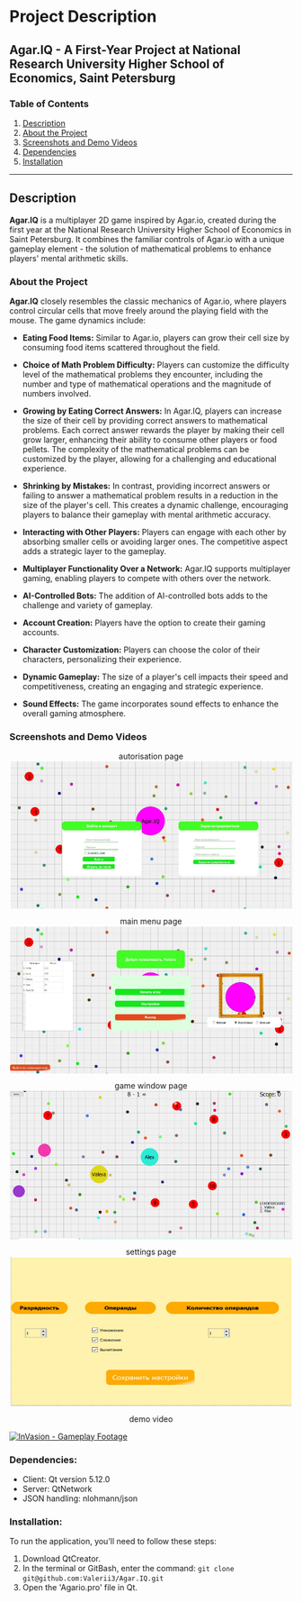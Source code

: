 # Project Description

## Agar.IQ - A First-Year Project at National Research University Higher School of Economics, Saint Petersburg

### Table of Contents

1. [Description](#description)
2. [About the Project](#about-the-project)
3. [Screenshots and Demo Videos](#screenshots-and-demo-videos)
4. [Dependencies](#dependencies)
5. [Installation](#installation)

---

## Description

**Agar.IQ** is a multiplayer 2D game inspired by Agar.io, created during the first year at the National Research University Higher School of Economics in Saint Petersburg. It combines the familiar controls of Agar.io with a unique gameplay element - the solution of mathematical problems to enhance players' mental arithmetic skills.

### About the Project

**Agar.IQ** closely resembles the classic mechanics of Agar.io, where players control circular cells that move freely around the playing field with the mouse. The game dynamics include:

- **Eating Food Items:** Similar to Agar.io, players can grow their cell size by consuming food items scattered throughout the field.

- **Choice of Math Problem Difficulty:** Players can customize the difficulty level of the mathematical problems they encounter, including the number and type of mathematical operations and the magnitude of numbers involved.
  
- **Growing by Eating Correct Answers:** In Agar.IQ, players can increase the size of their cell by providing correct answers to mathematical problems. Each correct answer rewards the player by making their cell grow larger, enhancing their ability to consume other players or food pellets. The complexity of the mathematical problems can be customized by the player, allowing for a challenging and educational experience.
  
- **Shrinking by Mistakes:** In contrast, providing incorrect answers or failing to answer a mathematical problem results in a reduction in the size of the player's cell. This creates a dynamic challenge, encouraging players to balance their gameplay with mental arithmetic accuracy.
  
- **Interacting with Other Players:** Players can engage with each other by absorbing smaller cells or avoiding larger ones. The competitive aspect adds a strategic layer to the gameplay.
  
- **Multiplayer Functionality Over a Network:** Agar.IQ supports multiplayer gaming, enabling players to compete with others over the network.
  
- **AI-Controlled Bots:** The addition of AI-controlled bots adds to the challenge and variety of gameplay.
  
- **Account Creation:** Players have the option to create their gaming accounts.
  
- **Character Customization:** Players can choose the color of their characters, personalizing their experience.
  
- **Dynamic Gameplay:** The size of a player's cell impacts their speed and competitiveness, creating an engaging and strategic experience.
  
- **Sound Effects:** The game incorporates sound effects to enhance the overall gaming atmosphere.


### Screenshots and Demo Videos

<div style="text-align: center;">
    autorisation page
    <img src="readme/screenshot1.png" style="margin-bottom: 10px;" />
    main menu page
    <img src="readme/screenshot2.png" style="margin-bottom: 10px;" />
    game window page
    <img src="readme/screenshot3.png" style="margin-bottom: 10px;" />
    settings page
    <img src="readme/screenshot4.png" style="margin-bottom: 10px;" />
    demo video
</div>

[![InVasion - Gameplay Footage](https://img.youtube.com/vi/7Ccrl1oAriY/0.jpg)](https://youtu.be/7Ccrl1oAriY)

### Dependencies:

- Client: Qt version 5.12.0
- Server: QtNetwork
- JSON handling: nlohmann/json

### Installation:

To run the application, you'll need to follow these steps:

1. Download QtCreator.
2. In the terminal or GitBash, enter the command: `git clone git@github.com:Valerii3/Agar.IQ.git`
3. Open the 'Agario.pro' file in Qt.
